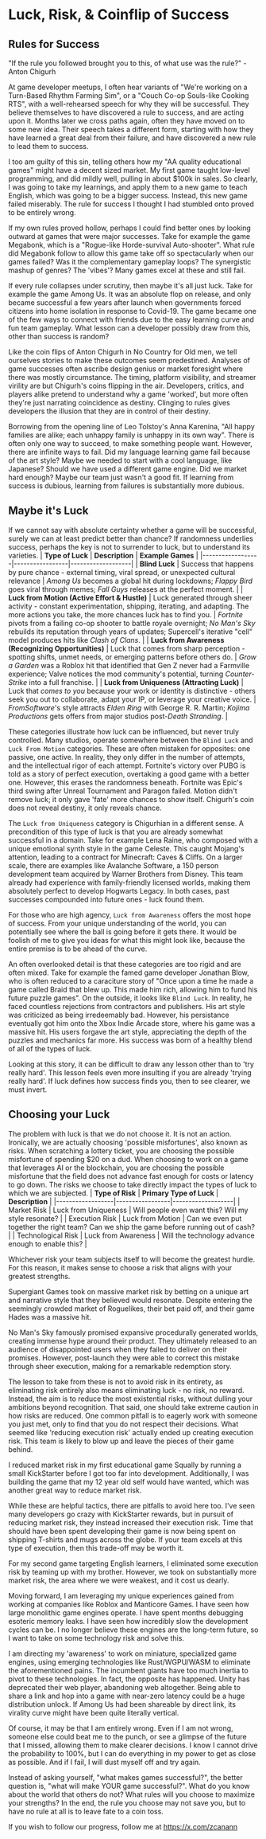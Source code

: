 # Luck, Risk, & Coinflip of Success

## Rules for Success
"If the rule you followed brought you to this, of what use was the rule?" - Anton Chigurh

At game developer meetups, I often hear variants of "We're working on a Turn-Based Rhythm Farming Sim", or a "Couch Co-op Souls-like Cooking RTS", with a well-rehearsed speech for why they will be successful. They believe themselves to have discovered a rule to success, and are acting upon it. Months later we cross paths again, often they have moved on to some new idea. Their speech takes a different form, starting with how they have learned a great deal from their failure, and have discovered a new rule to lead them to success.

I too am guilty of this sin, telling others how my "AA quality educational games" might have a decent sized market. My first game taught low-level programming, and did mildly well, pulling in about $100k in sales. So clearly, I was going to take my learnings, and apply them to a new game to teach English, which was going to be a bigger success. Instead, this new game failed miserably. The rule for success I thought I had stumbled onto proved to be entirely wrong.

If my own rules proved hollow, perhaps I could find better ones by looking outward at games that were major successes. Take for example the game Megabonk, which is a "Rogue-like Horde-survival Auto-shooter". What rule did Megabonk follow to allow this game take off so spectacularly when our games failed? Was it the complementary gameplay loops? The synergistic mashup of genres? The 'vibes'? Many games excel at these and still fail.

If every rule collapses under scrutiny, then maybe it's all just luck. Take for example the game Among Us. It was an absolute flop on release, and only became successful a few years after launch when governments forced citizens into home isolation in response to Covid-19. The game became one of the few ways to connect with friends due to the easy learning curve and fun team gameplay. What lesson can a developer possibly draw from this, other than success is random?

Like the coin flips of Anton Chigurh in No Country for Old men, we tell ourselves stories to make these outcomes seem predestined. Analyses of game successes often ascribe design genius or market foresight where there was mostly circumstance. The timing, platform visibility, and streamer virility are but Chigurh's coins flipping in the air. Developers, critics, and players alike pretend to understand why a game 'worked', but more often they're just narrating coincidence as destiny. Clinging to rules gives developers the illusion that they are in control of their destiny.

Borrowing from the opening line of Leo Tolstoy's Anna Karenina, "All happy families are alike; each unhappy family is unhappy in its own way". There is often only one way to succeed, to make something people want. However, there are infinite ways to fail. Did my language learning game fail because of the art style? Maybe we needed to start with a cool language, like Japanese? Should we have used a different game engine. Did we market hard enough? Maybe our team just wasn't a good fit. If learning from success is dubious, learning from failures is substantially more dubious.

## Maybe it's Luck
If we cannot say with absolute certainty whether a game will be successful, surely we can at least predict better than chance? If randomness underlies success, perhaps the key is not to surrender to luck, but to understand its varieties.
| **Type of Luck** | **Description** | **Example Games** |
|------------------|-----------------|-------------------|
| **Blind Luck** | Success that happens by pure chance - external timing, viral spread, or unexpected cultural relevance | *Among Us* becomes a global hit during lockdowns; *Flappy Bird* goes viral through memes; *Fall Guys* releases at the perfect moment. |
| **Luck from Motion (Active Effort & Hustle)** | Luck generated through sheer activity - constant experimentation, shipping, iterating, and adapting. The more actions you take, the more chances luck has to find you. | *Fortnite* pivots from a failing co-op shooter to battle royale overnight; *No Man's Sky* rebuilds its reputation through years of updates; Supercell's iterative "cell" model produces hits like *Clash of Clans*. |
| **Luck from Awareness (Recognizing Opportunities)** | Luck that comes from sharp perception - spotting shifts, unmet needs, or emerging patterns before others do. | *Grow a Garden* was a Roblox hit that identified that Gen Z never had a Farmville experience; Valve notices the mod community's potential, turning *Counter-Strike* into a full franchise. |
| **Luck from Uniqueness (Attracting Luck)** | Luck that *comes to you* because your work or identity is distinctive - others seek you out to collaborate, adapt your IP, or leverage your creative voice. | *FromSoftware*'s style attracts *Elden Ring* with George R. R. Martin; *Kojima Productions* gets offers from major studios post-*Death Stranding*. |

These categories illustrate how luck can be influenced, but never truly controlled. Many studios, operate somewhere between the `Blind Luck` and `Luck From Motion` categories. These are often mistaken for opposites: one passive, one active. In reality, they only differ in the number of attempts, and the intellectual rigor of each attempt. Fortnite's victory over PUBG is told as a story of perfect execution, overtaking a good game with a better one. However, this erases the randomness beneath. Fortnite was Epic's third swing after Unreal Tournament and Paragon failed. Motion didn't remove luck; it only gave 'fate' more chances to show itself. Chigurh's coin does not reveal destiny, it only reveals chance.

The `Luck from Uniqueness` category is Chigurhian in a different sense. A precondition of this type of luck is that you are already somewhat successful in a domain. Take for example Lena Raine, who composed with a unique emotional synth style in the game Celeste. This caught Mojang's attention, leading to a contract for Minecraft: Caves & Cliffs. On a larger scale, there are examples like Avalanche Software, a 150 person development team acquired by Warner Brothers from Disney. This team already had experience with family-friendly licensed worlds, making them absolutely perfect to develop Hogwarts Legacy. In both cases, past successes compounded into future ones - luck found them.

For those who are high agency, `Luck from Awareness` offers the most hope of success. From your unique understanding of the world, you can potentially see where the ball is going before it gets there. It would be foolish of me to give you ideas for what this might look like, because the entire premise is to be ahead of the curve.

An often overlooked detail is that these categories are too rigid and are often mixed. Take for example the famed game developer Jonathan Blow, who is often reduced to a caraciture story of "Once upon a time he made a game called Braid that blew up. This made him rich, allowing him to fund his future puzzle games". On the outside, it looks like `Blind Luck`. In reality, he faced countless rejections from contractors and publishers. His art style was criticized as being irredeemably bad. However, his persistance eventually got him onto the Xbox Indie Arcade store, where his game was a massive hit. His users forgave the art style, appreciating the depth of the puzzles and mechanics far more. His success was born of a healthy blend of all of the types of luck.

Looking at this story, it can be difficult to draw any lesson other than to 'try really hard'. This lesson feels even more insulting if you are already 'trying really hard'. If luck defines how success finds you, then to see clearer, we must invert. 

## Choosing your Luck
The problem with luck is that we do not choose it. It is not an action. Ironically, we are actually choosing 'possible misfortunes', also known as risks. When scratching a lottery ticket, you are choosing the possible misfortune of spending $20 on a dud. When choosing to work on a game that leverages AI or the blockchain, you are choosing the possible misfortune that the field does not advance fast enough for costs or latency to go down. The risks we choose to take directly impact the types of luck to which we are subjected.
| **Type of Risk** | **Primary Type of Luck** | **Description** |
|------------------|-----------------|-------------------|
| Market Risk | Luck from Uniqueness | Will people even want this? Will my style resonate? |
| Execution Risk | Luck from Motion | Can we even put together the right team? Can we ship the game before running out of cash? |
| Technological Risk | Luck from Awareness | Will the technology advance enough to enable this? |

Whichever risk your team subjects itself to will become the greatest hurdle. For this reason, it makes sense to choose a risk that aligns with your greatest strengths.

Supergiant Games took on massive market risk by betting on a unique art and narrative style that they believed would resonate. Despite entering the seemingly crowded market of Roguelikes, their bet paid off, and their game Hades was a massive hit.

No Man's Sky famously promised expansive procedurally generated worlds, creating immense hype around their product. They ultimately released to an audience of disappointed users when they failed to deliver on their promises. However, post-launch they were able to correct this mistake through sheer execution, making for a remarkable redemption story.

The lesson to take from these is not to avoid risk in its entirety, as eliminating risk entirely also means eliminating luck - no risk, no reward. Instead, the aim is to reduce the most existential risks, without dulling your ambitions beyond recognition. That said, one should take extreme caution in how risks are reduced. One common pitfall is to eagerly work with someone you just met, only to find that you do not respect their decisions. What seemed like 'reducing execution risk' actually ended up creating execution risk. This team is likely to blow up and leave the pieces of their game behind.

I reduced market risk in my first educational game Squally by running a small KickStarter before I got too far into development. Additionally, I was building the game that my 12 year old self would have wanted, which was another great way to reduce market risk.

While these are helpful tactics, there are pitfalls to avoid here too. I've seen many developers go crazy with KickStarter rewards, but in pursuit of reducing market risk, they instead increased their execution risk. Time that should have been spent developing their game is now being spent on shipping T-shirts and mugs across the globe. If your team excels at this type of execution, then this trade-off may be worth it.

For my second game targeting English learners, I eliminated some execution risk by teaming up with my brother. However, we took on substantially more market risk, the area where we were weakest, and it cost us dearly.

Moving forward, I am leveraging my unique experiences gained from working at companies like Roblox and Manticore Games. I have seen how large monolithic game engines operate. I have spent months debugging esoteric memory leaks. I have seen how incredibly slow the development cycles can be. I no longer believe these engines are the long-term future, so I want to take on some technology risk and solve this.

I am directing my 'awareness' to work on miniature, specialized game engines, using emerging technologies like Rust/WGPU/WASM to eliminate the aforementioned pains. The incumbent giants have too much inertia to pivot to these technologies. In fact, the opposite has happened. Unity has deprecated their web player, abandoning web altogether. Being able to share a link and hop into a game with near-zero latency could be a huge distribution unlock. If Among Us had been shareable by direct link, its virality curve might have been quite literally vertical.

Of course, it may be that I am entirely wrong. Even if I am not wrong, someone else could beat me to the punch, or see a glimpse of the future that I missed, allowing them to make clearer decisions. I know I cannot drive the probability to 100%, but I can do everything in my power to get as close as possible. And if I fail, I will dust myself off and try again.

Instead of asking yourself, "what makes games successful?", the better question is, "what will make YOUR game successful?". What do you know about the world that others do not? What rules will you choose to maximize your strengths? In the end, the rule you choose may not save you, but to have no rule at all is to leave fate to a coin toss.

If you wish to follow our progress, follow me at https://x.com/zcanann
